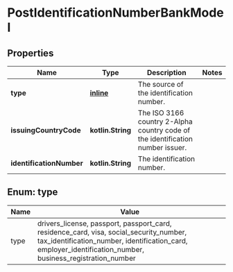 
# PostIdentificationNumberBankModel

## Properties
Name | Type | Description | Notes
------------ | ------------- | ------------- | -------------
**type** | [**inline**](#Type) | The source of the identification number. | 
**issuingCountryCode** | **kotlin.String** | The ISO 3166 country 2-Alpha country code of the identification number issuer. | 
**identificationNumber** | **kotlin.String** | The identification number. | 


<a name="Type"></a>
## Enum: type
Name | Value
---- | -----
type | drivers_license, passport, passport_card, residence_card, visa, social_security_number, tax_identification_number, identification_card, employer_identification_number, business_registration_number



